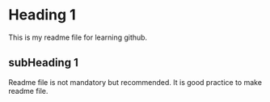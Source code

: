 # Heading 1
This is my readme file for learning github.
## subHeading 1
Readme file is not mandatory but recommended.
It is good practice to make readme file.
